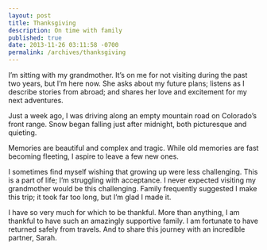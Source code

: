 ```yaml
---
layout: post
title: Thanksgiving
description: On time with family
published: true
date: 2013-11-26 03:11:58 -0700
permalink: /archives/thanksgiving
---
```

I’m sitting with my grandmother. It’s on me for not visiting during the past two years, but I’m here now. She asks about my future plans; listens as I describe stories from abroad; and shares her love and excitement for my next adventures.

Just a week ago, I was driving along an empty mountain road on Colorado’s front range. Snow began falling just after midnight, both picturesque and quieting.

Memories are beautiful and complex and tragic. While old memories are fast becoming fleeting, I aspire to leave a few new ones.

I sometimes find myself wishing that growing up were less challenging. This is a part of life; I’m struggling with acceptance. I never expected visiting my grandmother would be this challenging. Family frequently suggested I make this trip; it took far too long, but I’m glad I made it.

I have so very much for which to be thankful. More than anything, I am thankful to have such an amazingly supportive family. I am fortunate to have returned safely from travels. And to share this journey with an incredible partner, Sarah.
